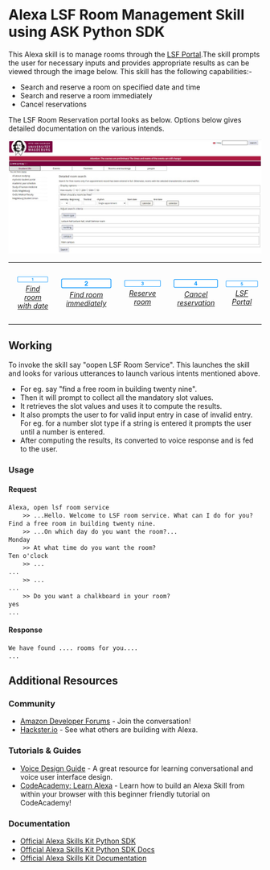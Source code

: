 # Alexa LSF Room Management Skill using ASK Python SDK

This Alexa skill is to manage rooms through the [LSF Portal](https://lsf.ovgu.de/qislsf/rds?state=extendedRoomSearch&type=1&next=extendedRoomSearch.vm&nextdir=ressourcenManager&searchCategory=detailedRoomSearch&asi=).The skill prompts the user for necessary inputs and provides appropriate results as can be viewed through the image below. This skill has the following capabilities:-
* Search and reserve a room on specified date and time
* Search and reserve a room immediately
* Cancel reservations

The LSF Room Reservation portal looks as below. Options below gives detailed documentation on the various intends.

<img src="https://github.com/athulrajvsovgu/LSFRoomSkillAlexa/blob/dev/img/LSF%20Reservation%20Portal.jpg" />

<table border="0" cellspacing="0" cellpadding="0">
	<tr>
		<td> 
		  <p align="center" style="padding: 10px">
			<img alt="Find room with date" src="./img/1-off._TTH_.png" width="124">
			<br>
			<em><a href="./docs/room_search_date.md">Find room with date</a></em>
		  </p> 
		</td>
		<td> 
		  <p align="center">
			<img alt="Find room immediately" src="./img/2-off._TTH_.png" width="124">
			<br>
			<em><a href="./docs/room_search_immediately.md">Find room immediately</a></em>
		  </p> 
		</td>
		<td> 
		  <p align="center" style="padding: 10px">
			<img alt="Reserve room" src="./img/3-off._TTH_.png" width="124">
			<br>
			<em><a href="./docs/reserve_room.md">Reserve room</a></em>
		  </p> 
		</td>
		<td> 
		  <p align="center">
			<img alt="Cancel reservation" src="./img/4-off._TTH_.png" width="124">
			<br>
			<em><a href="./docs/cancel_reservation.md">Cancel reservation</a></em>
		  </p> 
		</td>
		<td> 
		  <p align="center">
			<img alt="LSF Portal" src="./img/5-off._TTH_.png" width="124">
			<br>
			<em><a href="https://lsf.ovgu.de/qislsf/rds?state=extendedRoomSearch&type=1&next=extendedRoomSearch.vm&nextdir=ressourcenManager&searchCategory=detailedRoomSearch&asi=">LSF Portal</a></em>
		  </p> 
		</td>
	</tr>
</table>

## Working

To invoke the skill say "oopen LSF Room Service". This launches the skill and looks for various utterances to launch various intents mentioned above.
* For eg. say "find a free room in building twenty nine". 
* Then it will prompt to collect all the mandatory slot values.
* It retrieves the slot values and uses it to compute the results.
* It also prompts the user to for valid input entry in case of invalid entry. For eg. for a number slot type if a string is entered it prompts the user until a number is entered.
* After computing the results, its converted to voice response and is fed to the user.

### Usage

#### Request

```text
Alexa, open lsf room service
	>> ...Hello. Welcome to LSF room service. What can I do for you?
Find a free room in building twenty nine.
	>> ...On which day do you want the room?...
Monday
	>> At what time do you want the room?
Ten o'clock    
	>> ...
...
	>> ...
...
	>> Do you want a chalkboard in your room?
yes    
...
```

#### Response

```text
We have found .... rooms for you....
...
```

## Additional Resources

### Community

* [Amazon Developer Forums](https://forums.developer.amazon.com/spaces/165/index.html) - Join the conversation!
* [Hackster.io](https://www.hackster.io/amazon-alexa) - See what others are building with Alexa.

### Tutorials & Guides

* [Voice Design Guide](https://developer.amazon.com/designing-for-voice/) - A great resource for learning conversational and voice user interface design.
* [CodeAcademy: Learn Alexa](https://www.codecademy.com/learn/learn-alexa) - Learn how to build an Alexa Skill from within your browser with this beginner friendly tutorial on CodeAcademy!

### Documentation

*  [Official Alexa Skills Kit Python SDK](https://pypi.org/project/ask-sdk/)
*  [Official Alexa Skills Kit Python SDK Docs](https://alexa-skills-kit-python-sdk.readthedocs.io/en/latest/)
*  [Official Alexa Skills Kit Documentation](https://developer.amazon.com/docs/ask-overviews/build-skills-with-the-alexa-skills-kit.html)
